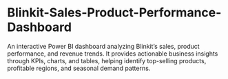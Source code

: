 # Blinkit-Sales-Product-Performance-Dashboard
An interactive Power BI dashboard analyzing Blinkit’s sales, product performance, and revenue trends. It provides actionable business insights through KPIs, charts, and tables, helping identify top-selling products, profitable regions, and seasonal demand patterns.
